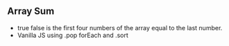 ## Array Sum

- true false is the first four numbers of the array equal to the last number.
- Vanilla JS using .pop forEach and .sort